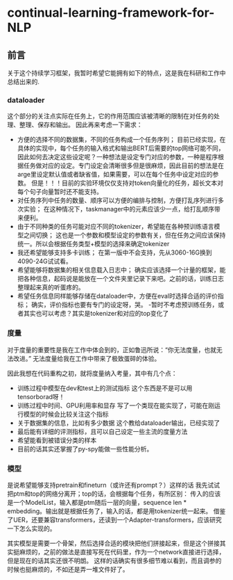# continual-learning-framework-for-NLP
## 前言

关于这个持续学习框架，我暂时希望它能拥有如下的特点，这是我在科研和工作中总结出来的.

### dataloader
这个部分的关注点实际在任务上，它的作用范围应该被清晰的限制在对任务的处理、整理、保存和输出。
因此再来考虑一下需求：
- 方便的选择不同的数据集，不同的任务构成一个任务序列；
目前已经实现，在具体的实现中，每个任务的输入格式和输出BERT后需要的top网络可能不同，因此如何去决定这些设定呢？一种想法是设定专门对应的参数，一种是程序根据任务做对应的设定。专门设定会清晰很多但是很麻烦，因此目前的想法是在arge里设定默认值或者缺省值，如果需要，可以在每个任务中设定对应的参数。
但是！！！目前的实验环境仅仅支持对token向量化的任务，超长文本对每个句子向量暂时还不能支持。
- 对任务序列中任务的数量、顺序可以方便的编排与控制，方便打乱序列进行多次实验；
在这种情况下，taskmanager中的元素应该少一点，给打乱顺序带来便利。
- 由于不同种类的任务可能对应不同的tokenizer，希望能在各种预训练语言模型之间切换；
这也是一个参数和模型设定的参数有关，但在任务之间应该保持统一。所以会根据任务类型+模型的选择来确定tokenizer
- 我还希望能够支持多卡训练；
在第一版中不会支持，先从3060-16G换到4090-24G试试看。
- 希望能够将数据集的相关信息载入日志中；
确实应该选择一个计量的框架，能把各种信息，起码说是能放在一个文件夹里记录下来吧。之前的话，训练日志整理起来真的听蛋疼的。
- 希望任务信息同样能够存储在dataloader中，方便在eval时选择合适的评价指标；
确实，评价指标也要有专门的设定呀，哭。
-暂时不考虑预训练任务，或者其实也可以考虑？其实是tokenizer和对应的top变化了

### 度量
对于度量的重要性是我在工作中体会到的，正如鲁迅所说：“你无法度量，也就无法改进。” 无法度量给我在工作中带来了极致蛋碎的体验。

因此我想在代码重构之初，就将度量纳入考量，其中有几个点：
- 训练过程中模型在dev和test上的测试指标
这个东西是不是可以用tensorborad呀！
- 训练过程中时间、GPU利用率和显存
写了一个类现在能实现了，可能在刚运行模型的时候会比较关注这个指标
- 关于数据集的信息，比如有多少数据
这个教给dataloader输出，已经实现了
- 最后能有详细的评测指标，且可以自己设定一些主流的度量方法
- 希望能看到被错误分类的样本
- 目前的话其实还掌握了py-spy能做一些性能分析。

### 模型
是说希望能够支持pretrain和fineturn（或许还有prompt？）这样的话 我先试试把ptm和top的网络分离开；top的话，会根据每个任务，有所区别：
传入的应该是一个ModelList，输入都是ptm随后一层的向量，sequence len * embedding。输出就是根据任务了，输入的话，都是用tokenizer统一起来。
借鉴了UER，还要兼容transformers，还读到一个Adapter-transformers，应该研究一下怎么实现的。

其实模型是需要一个骨架，然后选择合适的模块把他们拼接起来，但是这个拼接其实挺麻烦的，之前的做法是直接写死在代码里，作为一个network直接进行选择，但是现在的话其实还很不明朗。
这样的话确实有很多细节难以看到，而且调参的时候也挺麻烦的，不如还是弄一堆文件好了。